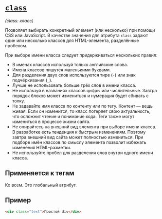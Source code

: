 # [`class`](../index.md)

_(class: класс)_

Позволяет выбирать конкретный элемент (или несколько) при помощи CSS или JavaScript. В качестве значения для атрибута `class` задают один или несколько классов для HTML-элемента, разделённые пробелом.

При выборе имени класса следует придерживаться нескольких правил:

- В именах классов используй только английские слова.
- Имена классов пишутся маленькими буквами.
- Для разделения двух слов используются тире (`-`) или знак подчёркивания (`_`).
- Лучше не использовать больше трёх слов в имени класса.
- Не используй в названиях классов цифры или числительные. Завтра порядок блоков может измениться и нумерация будет сбивать с толку.
- Не задавайте имя класса по контенту или по тегу. Контент — вещь живая. Если он изменится, то класс потеряет свою актуальность, что осложнит чтение и понимание кода. Теги также могут измениться в процессе жизни сайта.
- Не опирайтесь на внешний вид элемента при выборе имени класса. В разработке есть тенденция к быстрым изменениям. Поэтому завтра внешний вид сайта может полностью измениться. При подборе имён классов по смыслу элемента позволит избежать изменения HTML-разметки.
- Не используйте пробел для разделения слов внутри одного имени класса.

## Применяется к тегам

Ко всем. Это глобальный атрибут.

## Пример

```html
<div class="text">Простой div</div>
```
